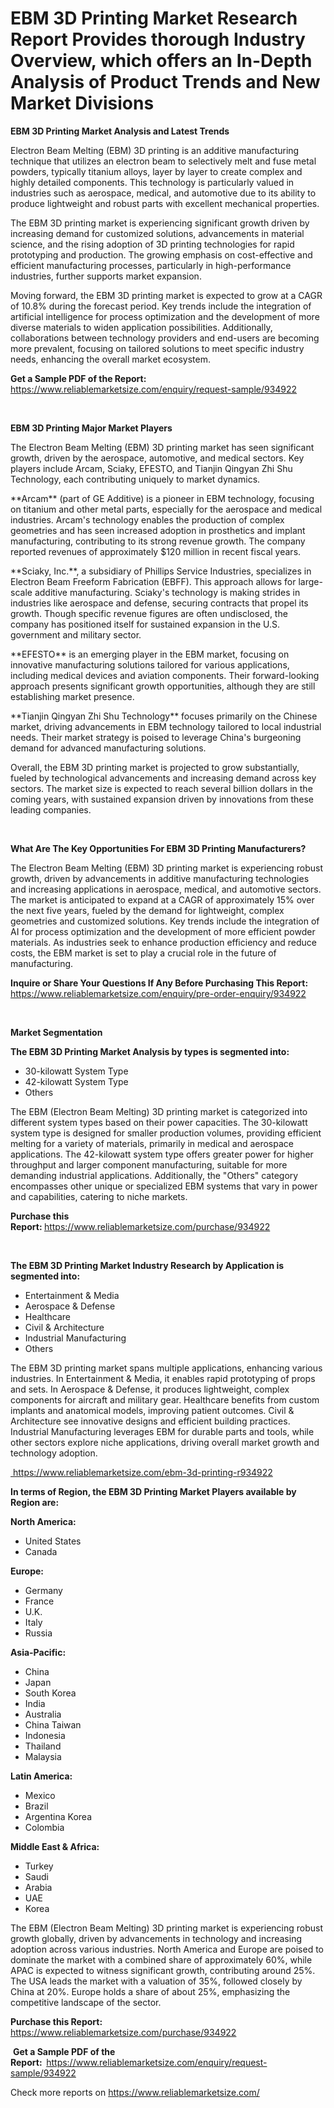 <p><h1>EBM 3D Printing Market Research Report Provides thorough Industry Overview, which offers an In-Depth Analysis of Product Trends and New Market Divisions</h1></p><p><strong>EBM 3D Printing Market Analysis and Latest Trends</strong></p>
<p><p>Electron Beam Melting (EBM) 3D printing is an additive manufacturing technique that utilizes an electron beam to selectively melt and fuse metal powders, typically titanium alloys, layer by layer to create complex and highly detailed components. This technology is particularly valued in industries such as aerospace, medical, and automotive due to its ability to produce lightweight and robust parts with excellent mechanical properties.</p><p>The EBM 3D printing market is experiencing significant growth driven by increasing demand for customized solutions, advancements in material science, and the rising adoption of 3D printing technologies for rapid prototyping and production. The growing emphasis on cost-effective and efficient manufacturing processes, particularly in high-performance industries, further supports market expansion. </p><p>Moving forward, the EBM 3D printing market is expected to grow at a CAGR of 10.8% during the forecast period. Key trends include the integration of artificial intelligence for process optimization and the development of more diverse materials to widen application possibilities. Additionally, collaborations between technology providers and end-users are becoming more prevalent, focusing on tailored solutions to meet specific industry needs, enhancing the overall market ecosystem.</p></p>
<p><strong>Get a Sample PDF of the Report:&nbsp;</strong> <a href="https://www.reliablemarketsize.com/enquiry/request-sample/934922?utm_campaign=1845&utm_medium=2&utm_source=Github&utm_content=ia&utm_term=07032025&utm_id=ebm-3d-printing">https://www.reliablemarketsize.com/enquiry/request-sample/934922</a></p>
<p>&nbsp;</p>
<p><strong>EBM 3D Printing Major Market Players</strong></p>
<p><p>The Electron Beam Melting (EBM) 3D printing market has seen significant growth, driven by the aerospace, automotive, and medical sectors. Key players include Arcam, Sciaky, EFESTO, and Tianjin Qingyan Zhi Shu Technology, each contributing uniquely to market dynamics.</p><p>**Arcam** (part of GE Additive) is a pioneer in EBM technology, focusing on titanium and other metal parts, especially for the aerospace and medical industries. Arcam's technology enables the production of complex geometries and has seen increased adoption in prosthetics and implant manufacturing, contributing to its strong revenue growth. The company reported revenues of approximately $120 million in recent fiscal years.</p><p>**Sciaky, Inc.**, a subsidiary of Phillips Service Industries, specializes in Electron Beam Freeform Fabrication (EBFF). This approach allows for large-scale additive manufacturing. Sciaky's technology is making strides in industries like aerospace and defense, securing contracts that propel its growth. Though specific revenue figures are often undisclosed, the company has positioned itself for sustained expansion in the U.S. government and military sector.</p><p>**EFESTO** is an emerging player in the EBM market, focusing on innovative manufacturing solutions tailored for various applications, including medical devices and aviation components. Their forward-looking approach presents significant growth opportunities, although they are still establishing market presence.</p><p>**Tianjin Qingyan Zhi Shu Technology** focuses primarily on the Chinese market, driving advancements in EBM technology tailored to local industrial needs. Their market strategy is poised to leverage China's burgeoning demand for advanced manufacturing solutions.</p><p>Overall, the EBM 3D printing market is projected to grow substantially, fueled by technological advancements and increasing demand across key sectors. The market size is expected to reach several billion dollars in the coming years, with sustained expansion driven by innovations from these leading companies.</p></p>
<p>&nbsp;</p>
<p><strong>What Are The Key Opportunities For EBM 3D Printing Manufacturers?</strong></p>
<p><p>The Electron Beam Melting (EBM) 3D printing market is experiencing robust growth, driven by advancements in additive manufacturing technologies and increasing applications in aerospace, medical, and automotive sectors. The market is anticipated to expand at a CAGR of approximately 15% over the next five years, fueled by the demand for lightweight, complex geometries and customized solutions. Key trends include the integration of AI for process optimization and the development of more efficient powder materials. As industries seek to enhance production efficiency and reduce costs, the EBM market is set to play a crucial role in the future of manufacturing.</p></p>
<p><strong>Inquire or Share Your Questions If Any Before Purchasing This Report:</strong> <a href="https://www.reliablemarketsize.com/enquiry/pre-order-enquiry/934922?utm_campaign=1845&utm_medium=2&utm_source=Github&utm_content=ia&utm_term=07032025&utm_id=ebm-3d-printing">https://www.reliablemarketsize.com/enquiry/pre-order-enquiry/934922</a></p>
<p>&nbsp;</p>
<p><strong>Market Segmentation</strong></p>
<p><strong>The EBM 3D Printing Market Analysis by types is segmented into:</strong></p>
<p><ul><li>30-kilowatt System Type</li><li>42-kilowatt System Type</li><li>Others</li></ul></p>
<p><p>The EBM (Electron Beam Melting) 3D printing market is categorized into different system types based on their power capacities. The 30-kilowatt system type is designed for smaller production volumes, providing efficient melting for a variety of materials, primarily in medical and aerospace applications. The 42-kilowatt system type offers greater power for higher throughput and larger component manufacturing, suitable for more demanding industrial applications. Additionally, the "Others" category encompasses other unique or specialized EBM systems that vary in power and capabilities, catering to niche markets.</p></p>
<p><strong>Purchase this Report:&nbsp;</strong><a href="https://www.reliablemarketsize.com/purchase/934922?utm_campaign=1845&utm_medium=2&utm_source=Github&utm_content=ia&utm_term=07032025&utm_id=ebm-3d-printing">https://www.reliablemarketsize.com/purchase/934922</a></p>
<p>&nbsp;</p>
<p><strong>The EBM 3D Printing Market Industry Research by Application is segmented into:</strong></p>
<p><ul><li>Entertainment & Media</li><li>Aerospace & Defense</li><li>Healthcare</li><li>Civil & Architecture</li><li>Industrial Manufacturing</li><li>Others</li></ul></p>
<p><p>The EBM 3D printing market spans multiple applications, enhancing various industries. In Entertainment & Media, it enables rapid prototyping of props and sets. In Aerospace & Defense, it produces lightweight, complex components for aircraft and military gear. Healthcare benefits from custom implants and anatomical models, improving patient outcomes. Civil & Architecture see innovative designs and efficient building practices. Industrial Manufacturing leverages EBM for durable parts and tools, while other sectors explore niche applications, driving overall market growth and technology adoption.</p></p>
<p><a href="https://www.reliablemarketsize.com/ebm-3d-printing-r934922?utm_campaign=1845&utm_medium=2&utm_source=Github&utm_content=ia&utm_term=07032025&utm_id=ebm-3d-printing">&nbsp;https://www.reliablemarketsize.com/ebm-3d-printing-r934922</a></p>
<p><strong>In terms of Region, the EBM 3D Printing Market Players available by Region are:</strong></p>
<p>
    <p> <strong> North America: </strong>
        <ul>
            <li>United States</li>
            <li>Canada</li>
        </ul>
        </p> 
    <p> <strong> Europe: </strong>
        <ul>
            <li>Germany</li>
            <li>France</li>
            <li>U.K.</li>
            <li>Italy</li>
            <li>Russia</li>
        </ul>
        </p> 
    <p> <strong> Asia-Pacific: </strong>
        <ul>
            <li>China</li>
            <li>Japan</li>
            <li>South Korea</li>
            <li>India</li>
            <li>Australia</li>
            <li>China Taiwan</li>
            <li>Indonesia</li>
            <li>Thailand</li>
            <li>Malaysia</li>
        </ul>
        </p> 
    <p> <strong> Latin America: </strong>
        <ul>
            <li>Mexico</li>
            <li>Brazil</li>
            <li>Argentina Korea</li>
            <li>Colombia</li>
        </ul>
        </p> 
    <p> <strong> Middle East & Africa: </strong>
        <ul>
            <li>Turkey</li>
            <li>Saudi</li>
            <li>Arabia</li>
            <li>UAE</li>
            <li>Korea</li>
        </ul>
    </p>
    </p>
<p><p>The EBM (Electron Beam Melting) 3D printing market is experiencing robust growth globally, driven by advancements in technology and increasing adoption across various industries. North America and Europe are poised to dominate the market with a combined share of approximately 60%, while APAC is expected to witness significant growth, contributing around 25%. The USA leads the market with a valuation of 35%, followed closely by China at 20%. Europe holds a share of about 25%, emphasizing the competitive landscape of the sector.</p></p>
<p><strong>Purchase this Report: </strong><a href="https://www.reliablemarketsize.com/purchase/934922?utm_campaign=1845&utm_medium=2&utm_source=Github&utm_content=ia&utm_term=07032025&utm_id=ebm-3d-printing">https://www.reliablemarketsize.com/purchase/934922</a></p>
<p>&nbsp;<strong>Get a Sample PDF of the Report:&nbsp;&nbsp;</strong><a href="https://www.reliablemarketsize.com/enquiry/request-sample/934922?utm_campaign=1845&utm_medium=2&utm_source=Github&utm_content=ia&utm_term=07032025&utm_id=ebm-3d-printing">https://www.reliablemarketsize.com/enquiry/request-sample/934922</a></p>
<p><strong></strong></p>
<p>Check more reports on <a href="https://www.reliablemarketsize.com/?utm_campaign=1845&utm_medium=2&utm_source=Github&utm_content=ia&utm_term=07032025&utm_id=ebm-3d-printing">https://www.reliablemarketsize.com/</a></p>
